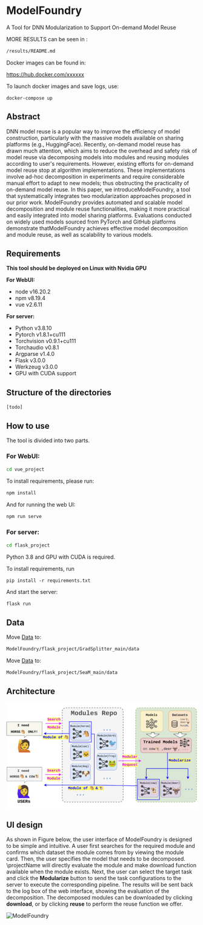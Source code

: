 # ModelFoundry

A Tool for DNN Modularization to Support On-demand Model Reuse

MORE RESULTS can be seen in :

```bash
/results/README.md
```

Docker images can be found in:

https://hub.docker.com/xxxxxx

To launch docker images and save logs, use:

```bas
docker-compose up
```

## Abstract

DNN model reuse is a popular way to improve the efficiency of model construction, particularly with the massive models available on sharing platforms (e.g., HuggingFace). Recently, on-demand model reuse has drawn much attention, which aims to reduce the overhead and safety risk of model reuse via decomposing models into modules and reusing modules according to user's requirements. However, existing efforts for on-demand model reuse stop at algorithm implementations. These implementations involve ad-hoc decomposition in experiments and require considerable manual effort to adapt to new models; thus obstructing the practicality of on-demand model reuse.  In this paper, we introduceModelFoundry, a tool that systematically integrates two modularization approaches proposed in our prior work.  ModelFoundry provides automated and scalable model decomposition and module reuse functionalities, making it more practical and easily integrated into model sharing platforms. Evaluations conducted on widely used models sourced from PyTorch and GitHub platforms demonstrate thatModelFoundry achieves effective model decomposition and module reuse, as well as scalability to various models.

## Requirements
**This tool should be deployed on Linux with Nvidia GPU**

**For WebUI:**

- node v16.20.2
- npm v8.19.4
- vue v2.6.11

**For server:**

- Python v3.8.10
- Pytorch v1.8.1+cu111
- Torchvision v0.9.1+cu111
- Torchaudio v0.8.1
- Argparse v1.4.0
- Flask v3.0.0
- Werkzeug v3.0.0
- GPU with CUDA support

## Structure of the directories

```
[todo]
```

## How to use

The tool is divided into two parts.

###  For WebUI:

```bash
cd vue_project
```

To install requirements, please run:

```bash
npm install
```

And for running the web UI:

```bash
npm run serve
```

### For server:

```bash
cd flask_project
```

Python 3.8 and GPU with CUDA is required.

To install requirements, run

```ba
pip install -r requirements.txt
```

And start the server:

```ba
flask run
```

## Data

Move [Data](https://mega.nz/file/tX91ACpR#CSbQ2Xariha7_HLavE_6pKg4FoO5axOPemlv5J0JYwY) to:

```bash
ModelFoundry/flask_project/GradSplitter_main/data
```

Move [Data](https://mega.nz/folder/ADMjESyC#LkCOzE0qVHs8DOXkN3l_WA) to:

```bash
ModelFoundry/flask_project/SeaM_main/data
```

## Architecture

![workflow](./img/workflow.jpg)

## UI design

As shown in Figure below, the user interface of ModelFoundry is designed to be simple and intuitive. A user first searches for the required module and confirms which dataset the module comes from by viewing the module card. Then, the user specifies the model that needs to be decomposed. \projectName will directly evaluate the module and make download function available when the module exists. Next, the user can select the target task and click the **Modularize** button to send the task configurations to the server to execute the corresponding pipeline. The results will be sent back to the log box of the web interface, showing the evaluation of the decomposition. The decomposed modules can be downloaded by clicking **download**, or by clicking **reuse** to perform the reuse function we offer. 

![ModelFoundry](./img/ModelFoundry.jpg)
